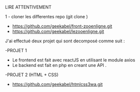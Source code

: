 LIRE ATTENTIVEMENT

1 - cloner les differentes repo (git clone <https-link>)
- https://github.com/geekabel/front-zooenligne.git
- https://github.com/geekabel/lezooenligne.git

J'ai effectué deux projet qui sont decomposé comme suit :
 
-PROJET 1
 - Le frontend est fait avec reactJS en utilisant le module axios
 - Le backend est fait en php en creant une API .
 
-PROJET 2 (HTML + CSS)
 - https://github.com/geekabel/htmlcss3wa.git
 

 
